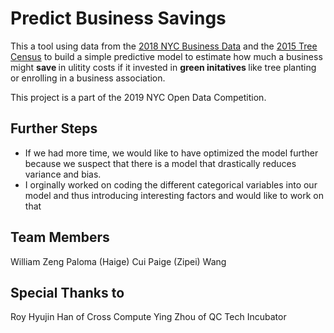 # Predict Business Savings
This a tool using data from the [2018 NYC Business Data](https://data.cityofnewyork.us/City-Government/Value-of-Energy-Cost-Savings-Program-Savings-for-B/ukdt-xm28) and the [2015 Tree Census](https://data.cityofnewyork.us/Environment/2015-Street-Tree-Census-Tree-Data/pi5s-9p35) to build a simple predictive model to estimate how much a business might <b> save </b> in ulitity costs  if it invested in <b> green initatives </b> like tree planting or enrolling in a business association.

This project is a part of the 2019 NYC Open Data Competition. 

## Further Steps
- If we had more time, we would like to have optimized the model further because we suspect that there is a model that drastically reduces variance and bias.
- I orginally worked on coding the different categorical variables into our model and thus introducing interesting factors and would like to work on that

## Team Members
William Zeng
Paloma (Haige) Cui
Paige (Zipei) Wang

## Special Thanks to
Roy Hyujin Han of Cross Compute
Ying Zhou of QC Tech Incubator
